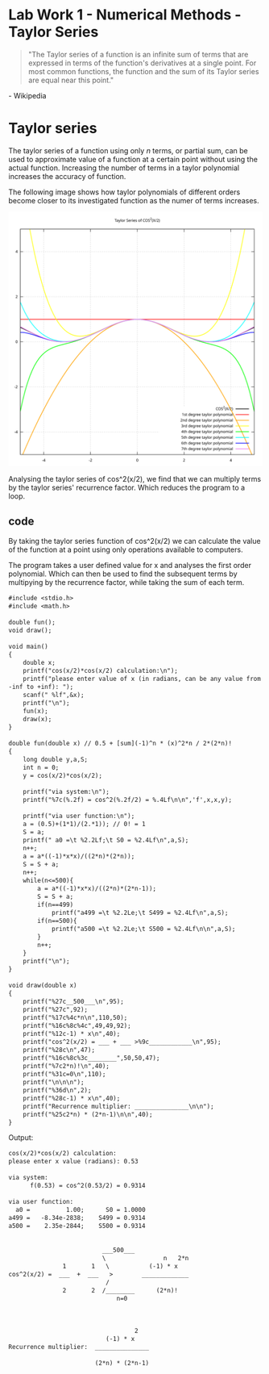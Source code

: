 # Lab Work 1 - Numerical Methods - Taylor Series

>"The Taylor series of a function is an infinite sum of terms that are expressed in terms of the function's
derivatives at a single point. For most common functions, the function and the sum of its Taylor series are
equal near this point."

\- Wikipedia

# Taylor series
The taylor series of a function using only _n_ terms, or partial sum, can be used to approximate value of a
function at a certain point without using the actual function. Increasing the number of terms in a taylor
polynomial increases the accuracy of function.

The following image shows how taylor polynomials of different orders become closer to its investigated function
as the numer of terms increases.

![Taylor series of cos^2(x/2)](https://github.com/jnkptl/RTR-105/blob/master/works/1lw_series/img_taylor_series_23.svg "Taylor series of different orders")

Analysing the taylor series of cos^2(x/2), we find that we can multiply terms by the taylor series' recurrence factor.
Which reduces the program to a loop.

## code
By taking the taylor series function of cos^2(x/2) we can calculate the value of the function at a point using
only operations available to computers.

The program takes a user defined value for x and analyses the first order polynomial. Which can then be used
to find the subsequent terms by multipying by the recurrence factor, while taking the sum of each term.

```
#include <stdio.h>
#include <math.h>

double fun();
void draw();

void main()
{
	double x;
	printf("cos(x/2)*cos(x/2) calculation:\n");
	printf("please enter value of x (in radians, can be any value from -inf to +inf): ");
	scanf(" %lf",&x);
	printf("\n");
	fun(x);
	draw(x);
}

double fun(double x) // 0.5 + [sum](-1)^n * (x)^2*n / 2*(2*n)!
{
	long double y,a,S;
	int n = 0;
	y = cos(x/2)*cos(x/2);
	
	printf("via system:\n");
	printf("%7c(%.2f) = cos^2(%.2f/2) = %.4Lf\n\n",'f',x,x,y);
	
	printf("via user function:\n");
	a = (0.5)+(1*1)/(2.*1)); // 0! = 1
	S = a;
	printf(" a0 =\t %2.2Lf;\t S0 = %2.4Lf\n",a,S);
	n++;
	a = a*((-1)*x*x)/((2*n)*(2*n));
	S = S + a;
	n++;
	while(n<=500){
		a = a*((-1)*x*x)/((2*n)*(2*n-1));
		S = S + a;
		if(n==499)
			printf("a499 =\t %2.2Le;\t S499 = %2.4Lf\n",a,S);
		if(n==500){
			printf("a500 =\t %2.2Le;\t S500 = %2.4Lf\n\n",a,S);
		}
		n++;
	}
	printf("\n");
}

void draw(double x)
{
	printf("%27c__500___\n",95);
	printf("%27c",92);
	printf("%17c%4c*n\n",110,50);
	printf("%16c%8c%4c",49,49,92);
	printf("%12c-1) * x\n",40);
	printf("cos^2(x/2) = ___ + ___ >%9c____________\n",95);
	printf("%28c\n",47);
	printf("%16c%8c%3c________",50,50,47);
	printf("%7c2*n)!\n",40);
	printf("%31c=0\n",110);
	printf("\n\n\n");
	printf("%36d\n",2);
	printf("%28c-1) * x\n",40);
	printf("Recurrence multiplier: _______________\n\n");
	printf("%25c2*n) * (2*n-1)\n\n",40);
}
```
Output:
```
cos(x/2)*cos(x/2) calculation:
please enter x value (radians): 0.53

via system:
      f(0.53) = cos^2(0.53/2) = 0.9314

via user function:
  a0 =          1.00;      S0 = 1.0000
a499 =   -8.34e-2838;    S499 = 0.9314
a500 =    2.35e-2844;    S500 = 0.9314


                          ___500___
                          \                n   2*n
               1       1   \           (-1) * x
cos^2(x/2) =  ___  +  ___   >        _____________
                           /
               2       2  /________      (2*n)!
                              n=0



                                   2
                           (-1) * x
Recurrence multiplier:  _______________

                        (2*n) * (2*n-1)

```
